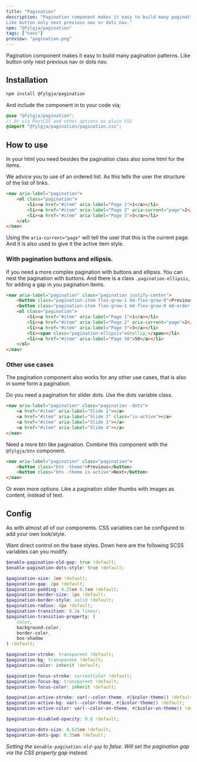 ```yaml
---
title: "Pagination"
description: "Pagination component makes it easy to build many pagination patterns.
Like button only next previous nav or dots nav."
npm: "@fylgja/pagination"
tags: ["navs"]
preview: "pagination.png"
---
```


Pagination component makes it easy to build many pagination patterns.
Like button only next previous nav or dots nav.

## Installation

```bash
npm install @fylgja/pagination
```

And include the component in to your code via;

```scss
@use "@fylgja/pagination";
// Or via PostCSS and other options as plain CSS
@import "@fylgja/pagination/pagination.css";
```

## How to use

In your html you need besides the pagination class also some html for the items.

We advice you to use of an ordered list.
As this tells the user the structure of the list of links.

```html
<nav aria-label="pagination">
    <ol class="pagination">
        <li><a href="#item" aria-label="Page 1">1</a></li>
        <li><a href="#item" aria-label="Page 2" aria-current="page">2</a></li>
        <li><a href="#item" aria-label="Page 3">3</a></li>
    </ol>
</nav>
```

Using the `aria-current="page"`
will tell the user that this is the current page.
And it is also used to give it the active item style.

### With pagination buttons and ellipsis.

If you need a more complex pagination with buttons and ellipsis.
You can nest the pagination with buttons.
And there is a class `.pagination-ellipsis`,
for adding a gap in you pagination items.

```html
<nav aria-label="pagination" class="pagination justify-center">
    <button class="pagination-item flex-grow-1 md-flex-grow-0">Previous</button>
    <button class="pagination-item flex-grow-1 md-flex-grow-0 md-order-last">Next</button>
    <ol class="pagination">
        <li><a href="#item" aria-label="Page 1">1</a></li>
        <li><a href="#item" aria-label="Page 2" aria-current="page">2</a></li>
        <li><a href="#item" aria-label="Page 3">3</a></li>
        <li><span class="pagination-ellipsis">&hellip;</span></li>
        <li><a href="#item" aria-label="Page 50">50</a></li>
    </ol>
</nav>
```

### Other use cases

The pagination component also works for any other use cases,
that is also in some form a pagination.

Do you need a pagination for slider dots.
Use the dots variable class.


```html
<nav aria-label="pagination" class="pagination -dots">
    <a href="#item" aria-label="Slide 1"></a>
    <a href="#item" aria-label="Slide 2" class="is-active"></a>
    <a href="#item" aria-label="Slide 3"></a>
    <a href="#item" aria-label="Slide 4"></a>
</nav>
```

Need a more btn like pagination.
Combine this component with the `@fylgja/btn` component.

```html
<nav aria-label="pagination" class="pagination">
    <button class="btn -theme">Previous</button>
    <button class="btn -theme is-active">Next</button>
</nav>
```

Or even more options.
Like a pagination slider thumbs with images as content, instead of text.

## Config

As with almost all of our components.
CSS variables can be configured to add your own look/style.

Want direct control on the base styles.
Down here are the following SCSS variables can you modify.

```scss
$enable-pagination-old-gap: true !default;
$enable-pagination-dots-style: true !default;

$pagination-size: 2em !default;
$pagination-gap: 2px !default;
$pagination-padding: 0.25em 0.5em !default;
$pagination-border-size: 1px !default;
$pagination-border-style: solid !default;
$pagination-radius: 4px !default;
$pagination-transition: 0.2s linear;
$pagination-transition-property: (
    color,
    background-color,
    border-color,
    box-shadow
) !default;

$pagination-stroke: transparent !default;
$pagination-bg: transparent !default;
$pagination-color: inherit !default;

$pagination-focus-stroke: currentColor !default;
$pagination-focus-bg: transparent !default;
$pagination-focus-color: inherit !default;

$pagination-active-stroke: var(--color-theme, #{$color-theme}) !default;
$pagination-active-bg: var(--color-theme, #{$color-theme}) !default;
$pagination-active-color: var(--color-on-theme, #{$color-on-theme}) !default;

$pagination-disabled-opacity: 0.8 !default;

$pagination-dots-size: 0.625em !default;
$pagination-dots-gap: 0.35em !default;
```

_Setting the `$enable-pagination-old-gap` to false._
_Will set the pagination gap via the CSS property gap instead._
